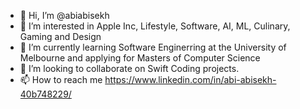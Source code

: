 - 👋 Hi, I’m @abiabisekh
- 👀 I’m interested in Apple Inc, Lifestyle, Software, AI, ML, Culinary, Gaming and Design
- 🌱 I’m currently learning Software Enginerring at the University of Melbourne and applying for Masters of Computer Science
- 💞️ I’m looking to collaborate on Swift Coding projects.
- 📫 How to reach me https://www.linkedin.com/in/abi-abisekh-40b748229/

<!---
abiabisekh/abiabisekh is a ✨ special ✨ repository because its `README.md` (this file) appears on your GitHub profile.
You can click the Preview link to take a look at your changes.
--->
